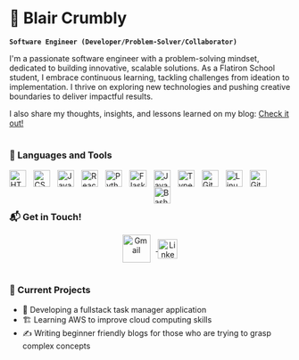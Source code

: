 # 💫 Blair Crumbly

**`Software Engineer (Developer/Problem-Solver/Collaborator)`**

I'm a passionate software engineer with a problem-solving mindset, dedicated to building innovative, scalable solutions. As a Flatiron School student, I embrace continuous learning, tackling challenges from ideation to implementation. I thrive on exploring new technologies and pushing creative boundaries to deliver impactful results.

I also share my thoughts, insights, and lessons learned on my blog: [Check it out!](https://medium.com/@blaircrumbly)
<br />

#

### 🧰 Languages and Tools

<img align="left" alt="HTML" width="30px" style="padding-right:10px;" src="https://cdn.jsdelivr.net/gh/devicons/devicon/icons/html5/html5-plain.svg" />
<img align="left" alt="CSS" width="30px" style="padding-right:10px;" src="https://cdn.jsdelivr.net/gh/devicons/devicon/icons/css3/css3-plain.svg" />
<img align="left" alt="JavaScript" width="30px" style="padding-right:10px;" src="https://cdn.jsdelivr.net/gh/devicons/devicon/icons/javascript/javascript-plain.svg" />
<img align="left" alt="React" width="30px" style="padding-right:10px;" src="https://cdn.jsdelivr.net/gh/devicons/devicon/icons/react/react-original.svg" />
<img align="left" alt="Python" width="30px" style="padding-right:10px;" src="https://freepngimg.com/download/android/72537-icons-python-programming-computer-social-tutorial.png" />
<img align="left" alt="Flask" width="30.5px" style="padding-right:10px;" src="https://www.vectorlogo.zone/logos/palletsprojects_flask/palletsprojects_flask-icon.svg" />
<img align="left" alt="Java" width="30px" style="padding-right:10px;" src="https://cdn.jsdelivr.net/gh/devicons/devicon/icons/java/java-original.svg"/>
<img align="left" alt="TypeScript" width="30px" style="padding-right:10px;" src="https://cdn.jsdelivr.net/gh/devicons/devicon/icons/typescript/typescript-plain.svg" />
<img align="left" alt="Git" width="30px" style="padding-right:10px;" src="https://cdn.jsdelivr.net/gh/devicons/devicon/icons/git/git-original.svg" />
<img align="left" alt="Linux" width="30px" style="padding-right:10px;" src="https://cdn.jsdelivr.net/gh/devicons/devicon/icons/linux/linux-original.svg" />
<img align="left" alt="GitHub" width="30px" style="padding-right:10px;" src="https://www.pngkey.com/png/full/178-1787508_github-icon-download-at-icons8-white-github-icon.png" />
<img align="left" alt="Bash" width="30px" style="padding-right:10px;" src="https://media-hosting.imagekit.io//96beb1d5ea5044d5/168-1682787_bash-logo-shell-script-logo-hd-png-download-removebg-preview.png?Expires=1834715439&Key-Pair-Id=K2ZIVPTIP2VGHC&Signature=kKxQkJHN99dmtl-61ksYDO3ePHHOpc6nHV2i21vidD49FOT9AFLWiCp9nDnHMW73U7WzuOO4ZbGpiI92W~nWmXkHdkFW7wa2DO1fLdXMrt~suMnn2SbvJnOwnc4CTwldtzGJJlgJQFBRjiW-SBbKYIpT33L6GS1MDQZbRIeqOOdav2SOtmtJnBkES8ZozwbbHh47bd3X0rZ5kYptY0ILFZGizpZa2VGC57pWpd-uj4rK20QdMOd6IG7qqC3WDCpxVqowAnsrTpRvuTupmv2U2wgN3RNjAsLendhIXGK8MsWum4g8wsyGEUdGHYsDVXN37XAmRrBP25NAv5vl1otgAw__" />
<br />
<br />

#

### 📬 Get in Touch!


<div style="text-align: center;">
    <a href="https://mail.google.com/mail/u/0/#inbox?compose=new" target="_blank">
        <img alt="Gmail" width="50px" style="vertical-align: middle; padding-right: 10px;" src="https://logos-world.net/wp-content/uploads/2020/11/Gmail-Logo.png"/>
    </a>
    <a href="https://www.linkedin.com/in/blair-crumbly-36a317309/" target="_blank">
        <img alt="LinkedIn" width="35px" style="vertical-align: middle;" src="https://statisticsglobe.com/wp-content/uploads/2021/02/linkedin-logo-sg.png"/>
    </a>
</div>



#

### 📌 Current Projects

- 🚀 Developing a fullstack task manager application
- 🏗️ Learning AWS to improve cloud computing skills  
- ✍️ Writing beginner friendly blogs for those who are trying to grasp complex concepts 



